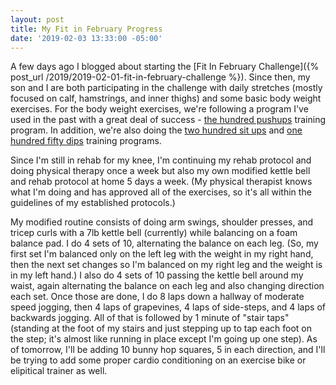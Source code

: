```yaml
---
layout: post
title: My Fit in February Progress
date: '2019-02-03 13:33:00 -05:00'
---
```


A few days ago I blogged about starting the [Fit In February Challenge]({% post_url /2019/2019-02-01-fit-in-february-challenge %}). Since then, my son and I are both participating in the challenge with daily stretches (mostly focused on calf, hamstrings, and inner thighs) and some basic body weight exercises. For the body weight exercises, we're following a program I've used in the past with a great deal of success - [the hundred pushups](https://hundredpushups.com/) training program. In addition, we're also doing the [two hundred sit ups](https://twohundredsitups.com/) and [one hundred fifty dips](http://www.onefiftydips.com/) training programs.

Since I'm still in rehab for my knee, I'm continuing my rehab protocol and doing physical therapy once a week but also my own modified kettle bell and rehab protocol at home 5 days a week. (My physical therapist knows what I'm doing and has approved all of the exercises, so it's all within the guidelines of my established protocols.) 

My modified routine consists of doing arm swings, shoulder presses, and tricep curls with a 7lb kettle bell (currently) while balancing on a foam balance pad. I do 4 sets of 10, alternating the balance on each leg. (So, my first set I'm balanced only on the left leg with the weight in my right hand, then the next set changes so I'm balanced on my right leg and the weight is in my left hand.) I also do 4 sets of 10 passing the kettle bell around my waist, again alternating the balance on each leg and also changing direction each set. Once those are done, I do 8 laps down a hallway of moderate speed jogging, then 4 laps of grapevines, 4 laps of side-steps, and 4 laps of backwards jogging. All of that is followed by 1 minute of "stair taps" (standing at the foot of my stairs and just stepping up to tap each foot on the step; it's almost like running in place except I'm going up one step). As of tomorrow, I'll be adding 10 bunny hop squares, 5 in each direction, and I'll be trying to add some proper cardio conditioning on an exercise bike or elipitical trainer as well.

